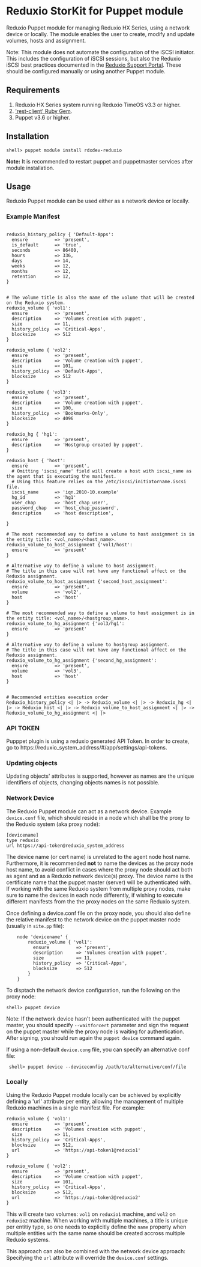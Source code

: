 # Reduxio StorKit for Puppet module

Reduxio Puppet module for managing Reduxio HX Series, using a network device or locally. 
The module enables the user to create, modify and update volumes, hosts and assignment. 

Note: This module does not automate the configuration of the iSCSI initiator. This
includes the configuration of iSCSI sessions, but also the Reduxio iSCSI best practices
documented in the [Reduxio Support Portal](https://support.reduxio.com "Reduxio Support Portal").
These should be configured manually or using another Puppet module.

## Requirements

1. Reduxio HX Series system running Reduxio TimeOS v3.3 or higher.
2. ['rest-client' Ruby Gem](https://github.com/rest-client/rest-client "'rest-client' Ruby Gem").
3. Puppet v3.6 or higher.

## Installation
    shell> puppet module install rdxdev-reduxio 
    
**Note:** It is recommended to restart puppet and puppetmaster services after module installation. 

## Usage
Reduxio Puppet module can be used either as a network device or locally.

### Example Manifest
```

reduxio_history_policy { 'Default-Apps':
  ensure          => 'present',
  is_default      => 'true',
  seconds         => 86400,
  hours           => 336,
  days            => 14,
  weeks           => 12,
  months          => 12,
  retention       => 12,
}


# The volume title is also the name of the volume that will be created on the Reduxio system.
reduxio_volume { 'vol1':
  ensure          => 'present',
  description     => 'Volumes creation with puppet',
  size            => 11,
  history_policy  => 'Critical-Apps',
  blocksize       => 512
}

reduxio_volume { 'vol2':
  ensure          => 'present',
  description     => 'Volume creation with puppet',
  size            => 101,
  history_policy  => 'Default-Apps',
  blocksize       => 512
}

reduxio_volume { 'vol3':
  ensure          => 'present',
  description     => 'Volume creation with puppet',
  size            => 100,
  history_policy  => 'Bookmarks-Only',
  blocksize       => 4096
}

reduxio_hg { 'hg1':
  ensure          => 'present',
  description     => 'Hostgroup created by puppet',
}

reduxio_host { 'host':
  ensure          => 'present',
  # Omitting 'iscsi_name' field will create a host with iscsi_name as the agent that is executing the manifest.
  # Using this feature relies on the /etc/iscsi/initiatorname.iscsi file.
  iscsi_name      => 'iqn.2010-10.example'
  hg_id           => 'hg1'
  user_chap       => 'host_chap_user',
  password_chap   => 'host_chap_password',
  description     => 'host description',
  
}

# The most recommended way to define a volume to host assignment is in the entity title: <vol_name>/<host_name>.
reduxio_volume_to_host_assignment {'vol1/host':
  ensure          => 'present'
}

# Alternative way to define a volume to host assignment. 
# The title in this case will not have any functional affect on the Reduxio assignment. 
reduxio_volume_to_host_assignment {'second_host_assignment':
  ensure          => 'present',
  volume          => 'vol2',
  host            => 'host'
}

# The most recommended way to define a volume to host assignment is in the entity title: <vol_name>/<hostgroup_name>.
reduxio_volume_to_hg_assignment {'vol3/hg1':
  ensure          => 'present'
}

# Alternative way to define a volume to hostgroup assignment. 
# The title in this case will not have any functional affect on the Reduxio assignment. 
reduxio_volume_to_hg_assignment {'second_hg_assignment':
  ensure          => 'present',
  volume          => 'vol3',
  host            => 'host'
}


# Recommended entities execution order
Reduxio_history_policy <| |> -> Reduxio_volume <| |> -> Reduxio_hg <| |> -> Reduxio_host <| |> -> Reduxio_volume_to_host_assignment <| |> -> Reduxio_volume_to_hg_assignment <| |>

```

### API TOKEN
Pupppet plugin is using a reduxio generated API Token.
In order to create, go to https://reduxio_system_address/#/app/settings/api-tokens.

### Updating objects
Updating objects' attributes is supported, however as names are the unique identifiers of objects, changing objects names is not possible. 

### Network Device
The Reduxio Puppet module can act as a network device. Example `device.conf` file, which should reside in a node which shall
be the proxy to the Reduxio system (aka proxy node):
 
 ```
 [devicename]
 type reduxio
 url https://api-token@reduxio_system_address
```

The device name (or cert name) is unrelated to the agent node host name. Furthermore, it is recommended **not** to name
the devices as the proxy node host name, to avoid conflict in cases where the proxy node should act both as agent 
and as a Reduxio network device(s) proxy. The device name is the certificate name that the puppet master (server) will 
be authenticated with. If working with the same Reduxio system from multiple proxy nodes, make sure to name the devices
in each node differently, if wishing to execute different manifests from the the proxy nodes on the same Reduxio system.

Once defining a device.conf file on the proxy node, you should also define the relative manifest to the network device
on the puppet master node (usually in `site.pp` file):

```
    node 'devicename' {
        reduxio_volume { 'vol1':
          ensure          => 'present',
          description     => 'Volumes creation with puppet',
          size            => 11,
          history_policy  => 'Critical-Apps',
          blocksize       => 512
        }
    }
```

To disptach the network device configuration, run the following on the proxy node:

`shell> puppet device`

Note: If the network device hasn't been authenticated with the puppet master, you should specify `--waitforcert` 
parameter and sign the request on the puppet master while the proxy node is waiting for authentication. 
After signing, you should run again the `puppet device` command again. 

If using a non-default `device.cong` file, you can specify an alternative conf file:

` shell> puppet device --deviceconfig /path/to/alternative/conf/file`

### Locally

Using the Reduxio Puppet module locally can be achieved by explicitly defining a 'url' attribute per entity, allowing
the management of multiple Reduxio machines in a single manifest file. For example:

```
reduxio_volume { 'vol1':
  ensure          => 'present',
  description     => 'Volumes creation with puppet',
  size            => 11,
  history_policy  => 'Critical-Apps',
  blocksize       => 512,
  url             => 'https://api-token1@reduxio1'
}

reduxio_volume { 'vol2':
  ensure          => 'present',
  description     => 'Volume creation with puppet',
  size            => 101,
  history_policy  => 'Critical-Apps',
  blocksize       => 512,
  url             => 'https://api-token2@reduxio2'
}
```

This will create two volumes: `vol1` on `reduxio1` machine, and `vol2` on `reduxio2` machine. When working with multiple
machines, a title is unique per entitiy type, so one needs to explicitly define the `name` property when multiple entities
with the same name should be created accross multiple Reduxio systems. 

This approach can also be combined with the network device approach: Specifying the `url` attribute will override the 
`device.conf` settings.